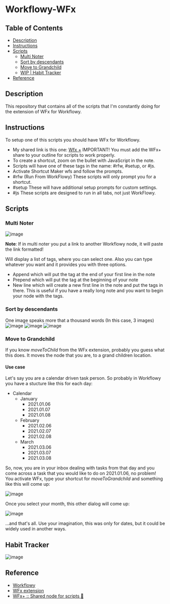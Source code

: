 # Workflowy-WFx

## Table of Contents
- [Description](#description)
- [Instructions](#instructions)
- [Scripts](#scripts)
  * [Multi Noter](#multi-noter)
  * [Sort by descendants](#sort-by-descendants)
  * [Move to Grandchild](#move-to-grandchild)
  * [WIP | Habit Tracker](#habit-tracker)
- [Reference](#reference)

## Description
This repository that contains all of the scripts that I'm constantly doing for the extension of WFx for Workflowy.

## Instructions
To setup one of this scripts you should have WFx for Workflowy.
- My shared link is this one: [Wfx +](https://workflowy.com/s/wfx/00IhBAq7YIIJCJh4)
IMPORTANT! You must add the WFx+ share to your outline for scripts to work properly.
- To create a shortcut, zoom on the bullet with JavaScript in the note.
- Scripts will have one of these tags in the name: #rfw, #setup, or #js.
- Activate Shortcut Maker wfs and follow the prompts.
- #rfw (Run From WorkFlowy) These scripts will only prompt you for a shortcut.
- #setup These will have additional setup prompts for custom settings.
- #js These scripts are designed to run in all tabs, not just WorkFlowy.


## Scripts
### Multi Noter
![image](https://user-images.githubusercontent.com/26557565/122469909-d7a52a80-cf93-11eb-8a5e-def46b79772a.png)

**Note**: If in multi noter you put a link to another Workflowy node, it will paste the link formatted!

Will display a list of tags, where you can select one. Also you can type whatever you want and it provides you with three options.
- Append which will put the tag at the end of your first line in the note
- Prepend which will put the tag at the beginning of your note
- New line which will create a new first line in the note and put the tags in there. This is useful if you have a really long note and you want to begin your node with the tags.

### Sort by descendants
One image speaks more that a thousand words (In this case, 3 images)
![image](https://user-images.githubusercontent.com/26557565/122470571-97927780-cf94-11eb-989d-50dc3d52c9a9.png)
![image](https://user-images.githubusercontent.com/26557565/122470638-aed16500-cf94-11eb-8cb1-4c4b477a69d5.png)
![image](https://user-images.githubusercontent.com/26557565/122470667-b729a000-cf94-11eb-9053-81997d12d015.png)


### Move to Grandchild 
If you know _moveToChild_ from the WFx extension, probably you guess what this does. It moves the node that you are, to a grand children location.
#### Use case

Let's say you are a calendar driven task person. So probably in Workflowy you have a stucture like this for each day:
- Calendar
  * January
    * 2021.01.06
    * 2021.01.07
    * 2021.01.08
  * February
    * 2021.02.06
    * 2021.02.07
    * 2021.02.08
  * March
    * 2021.03.06
    * 2021.03.07
    * 2021.03.08

So, now, you are in your inbox dealing with tasks from that day and you come across a task that you would like to do on 2021.01.06, no problem! You activate WFx, type your shortcut for _moveToGrandchild_ and something like this will come up:

![image](https://user-images.githubusercontent.com/26557565/122471893-379cd080-cf96-11eb-87c9-6409752d3485.png)

Once you select your month, this other dialog will come up:

![image](https://user-images.githubusercontent.com/26557565/122471955-4daa9100-cf96-11eb-9798-6300e4e8e850.png)

...and that's all. Use your imagination, this was only for dates, but it could be widely used in another ways.

## Habit Tracker
![image](https://user-images.githubusercontent.com/26557565/122472093-7e8ac600-cf96-11eb-8af4-b7a77e846d97.png)

## Reference
- [Workflowy](www.workflowy.com)
- [WFx extension](https://rawbytz.wordpress.com/2021/04/18/what-happened-to-wfx/)
- [WFx+ :: Shared node for scripts 🚀](https://workflowy.com/s/wfx/00IhBAq7YIIJCJh4)
